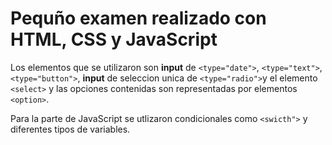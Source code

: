 # Pequño examen realizado con HTML, CSS y JavaScript

Los elementos que se utilizaron son **input**  de `<type="date">`, `<type="text">`, `<type="button">`, **input** de seleccion unica de `<type="radio">`y el elemento `<select>` y las opciones contenidas son representadas por elementos `<option>`.

Para la parte de JavaScript se utlizaron condicionales como `<swicth">` y diferentes tipos de variables.
